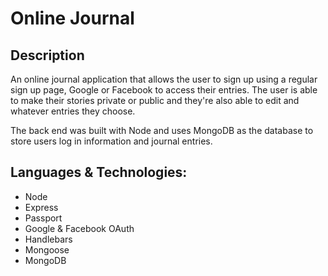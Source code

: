 # Online Journal

## Description

An online journal application that allows the user to sign up using a regular sign up page, Google or Facebook to access their entries. The user is able to make their stories private or public and they're also able to edit and whatever entries they choose.

The back end was built with Node and uses MongoDB as the database to store users log in information and journal entries.

## Languages & Technologies:

- Node
- Express
- Passport
- Google & Facebook OAuth
- Handlebars
- Mongoose
- MongoDB


